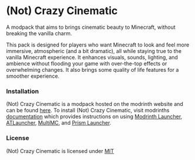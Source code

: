 # (Not) Crazy Cinematic
A modpack that aims to brings cinematic beauty to Minecraft, without breaking the vanilla charm.

This pack is designed for players who want Minecraft to look and feel more immersive, atmospheric (and a bit dramatic), all while staying true to the vanilla Minecraft
experience. It enhances visuals, sounds, lighting, and ambience without flooding your game with over-the-top effects or overwhelming changes.
It also brings some quality of life features for a smoother experience.

### Installation
(Not) Crazy Cinematic is a modpack hosted on the modrinth website and can be found [here](https://modrinth.com/project/(not)-crazy-cinematic). To install (Not) Crazy Cinematic, visit modrinths [documentation](https://docs.modrinth.com/docs/modpacks/playing_modpacks/) which provides instructions on using [Modrinth Launcher](https://modrinth.com/app), [ATLauncher](https://atlauncher.com/about), [MultiMC](https://multimc.org/), and [Prism Launcher](https://prismlauncher.org/).

### License
(Not) Crazy Cinematic is licensed under [MIT](LICENSE.md)
